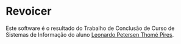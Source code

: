 # Revoicer

Este software é o resultado do Trabalho de Conclusão de Curso de Sistemas de Informação do aluno 
[Leonardo Petersen Thomé Pires](https://github.com/leonardopires/). 


